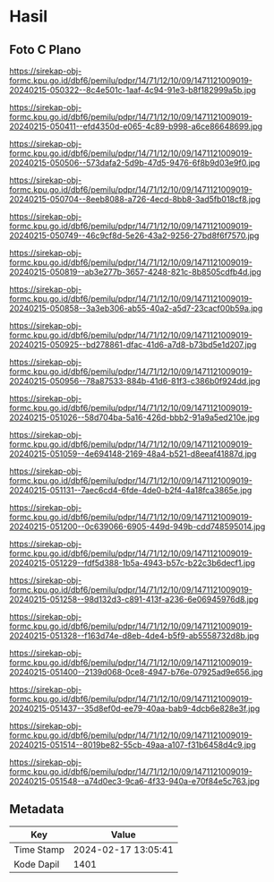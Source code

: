 # Hasil

## Foto C Plano

https://sirekap-obj-formc.kpu.go.id/dbf6/pemilu/pdpr/14/71/12/10/09/1471121009019-20240215-050322--8c4e501c-1aaf-4c94-91e3-b8f182999a5b.jpg

https://sirekap-obj-formc.kpu.go.id/dbf6/pemilu/pdpr/14/71/12/10/09/1471121009019-20240215-050411--efd4350d-e065-4c89-b998-a6ce86648699.jpg

https://sirekap-obj-formc.kpu.go.id/dbf6/pemilu/pdpr/14/71/12/10/09/1471121009019-20240215-050506--573dafa2-5d9b-47d5-9476-6f8b9d03e9f0.jpg

https://sirekap-obj-formc.kpu.go.id/dbf6/pemilu/pdpr/14/71/12/10/09/1471121009019-20240215-050704--8eeb8088-a726-4ecd-8bb8-3ad5fb018cf8.jpg

https://sirekap-obj-formc.kpu.go.id/dbf6/pemilu/pdpr/14/71/12/10/09/1471121009019-20240215-050749--46c9cf8d-5e26-43a2-9256-27bd8f6f7570.jpg

https://sirekap-obj-formc.kpu.go.id/dbf6/pemilu/pdpr/14/71/12/10/09/1471121009019-20240215-050819--ab3e277b-3657-4248-821c-8b8505cdfb4d.jpg

https://sirekap-obj-formc.kpu.go.id/dbf6/pemilu/pdpr/14/71/12/10/09/1471121009019-20240215-050858--3a3eb306-ab55-40a2-a5d7-23cacf00b59a.jpg

https://sirekap-obj-formc.kpu.go.id/dbf6/pemilu/pdpr/14/71/12/10/09/1471121009019-20240215-050925--bd278861-dfac-41d6-a7d8-b73bd5e1d207.jpg

https://sirekap-obj-formc.kpu.go.id/dbf6/pemilu/pdpr/14/71/12/10/09/1471121009019-20240215-050956--78a87533-884b-41d6-81f3-c386b0f924dd.jpg

https://sirekap-obj-formc.kpu.go.id/dbf6/pemilu/pdpr/14/71/12/10/09/1471121009019-20240215-051026--58d704ba-5a16-426d-bbb2-91a9a5ed210e.jpg

https://sirekap-obj-formc.kpu.go.id/dbf6/pemilu/pdpr/14/71/12/10/09/1471121009019-20240215-051059--4e694148-2169-48a4-b521-d8eeaf41887d.jpg

https://sirekap-obj-formc.kpu.go.id/dbf6/pemilu/pdpr/14/71/12/10/09/1471121009019-20240215-051131--7aec6cd4-6fde-4de0-b2f4-4a18fca3865e.jpg

https://sirekap-obj-formc.kpu.go.id/dbf6/pemilu/pdpr/14/71/12/10/09/1471121009019-20240215-051200--0c639066-6905-449d-949b-cdd748595014.jpg

https://sirekap-obj-formc.kpu.go.id/dbf6/pemilu/pdpr/14/71/12/10/09/1471121009019-20240215-051229--fdf5d388-1b5a-4943-b57c-b22c3b6decf1.jpg

https://sirekap-obj-formc.kpu.go.id/dbf6/pemilu/pdpr/14/71/12/10/09/1471121009019-20240215-051258--98d132d3-c891-413f-a236-6e06945976d8.jpg

https://sirekap-obj-formc.kpu.go.id/dbf6/pemilu/pdpr/14/71/12/10/09/1471121009019-20240215-051328--f163d74e-d8eb-4de4-b5f9-ab5558732d8b.jpg

https://sirekap-obj-formc.kpu.go.id/dbf6/pemilu/pdpr/14/71/12/10/09/1471121009019-20240215-051400--2139d068-0ce8-4947-b76e-07925ad9e656.jpg

https://sirekap-obj-formc.kpu.go.id/dbf6/pemilu/pdpr/14/71/12/10/09/1471121009019-20240215-051437--35d8ef0d-ee79-40aa-bab9-4dcb6e828e3f.jpg

https://sirekap-obj-formc.kpu.go.id/dbf6/pemilu/pdpr/14/71/12/10/09/1471121009019-20240215-051514--8019be82-55cb-49aa-a107-f31b6458d4c9.jpg

https://sirekap-obj-formc.kpu.go.id/dbf6/pemilu/pdpr/14/71/12/10/09/1471121009019-20240215-051548--a74d0ec3-9ca6-4f33-940a-e70f84e5c763.jpg


## Metadata

| Key        | Value               |
| ---------- | ------------------- |
| Time Stamp | 2024-02-17 13:05:41 |
| Kode Dapil | 1401                |



